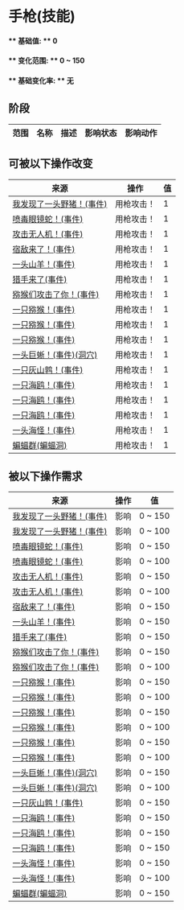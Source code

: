 # 手枪(技能)  
#### ** 基础值: ** 0   
#### ** 变化范围: ** 0 ~ 150  
#### ** 基础变化率: ** 无   
## 阶段  
范围  |  名称  |  描述  |  影响状态  |  影响动作  
----  |  ----  |  ----  |  ----  |  ----  
## 可被以下操作改变  
来源  |  操作  |  值  
----  |  ----  |  ----  
[我发现了一头野猪！(事件)](Event_BoarFight.md)  |  用枪攻击！  |  1  
[喷毒眼镜蛇！(事件)](Event_CobraFight.md)  |  用枪攻击！  |  1  
[攻击无人机！(事件)](Event_DroneFight.md)  |  用枪攻击！  |  1  
[宿敌来了！(事件)](Event_EnemyFight.md)  |  用枪攻击！  |  1  
[一头山羊！(事件)](Event_GoatFight.md)  |  用枪攻击！  |  1  
[猎手来了(事件)](Event_HunterFight.md)  |  用枪攻击！  |  1  
[猕猴们攻击了你！(事件)](Event_MacaqueDenFight.md)  |  用枪攻击！  |  1  
[一只猕猴！(事件)](Event_MacaqueFight.md)  |  用枪攻击！  |  1  
[一只猕猴！(事件)](Event_MacaqueFightRaid.md)  |  用枪攻击！  |  1  
[一只猕猴！(事件)](Event_MacaqueUndeadFight.md)  |  用枪攻击！  |  1  
[一头巨蜥！(事件)(洞穴)](Event_MonitorFight.md)  |  用枪攻击！  |  1  
[一只灰山鹑！(事件)](Event_PartridgeFight.md)  |  用枪攻击！  |  1  
[一只海鸥！(事件)](Event_SeagullFight.md)  |  用枪攻击！  |  1  
[一只海鸥！(事件)](Event_SeagullRaid.md)  |  用枪攻击！  |  1  
[一只海鸥！(事件)](Event_SeagullRaidCrop.md)  |  用枪攻击！  |  1  
[一头海怪！(事件)](Event_SeahoundFight.md)  |  用枪攻击！  |  1  
[蝙蝠群(蝙蝠洞)](BatColony.md)  |  用枪攻击！  |  1  
## 被以下操作需求  
来源  |  操作  |  值  
----  |  ----  |  ----  
[我发现了一头野猪！(事件)](Event_BoarFight.md)  |  影响  |  0 ~ 150  
[我发现了一头野猪！(事件)](Event_BoarFight.md)  |  影响  |  0 ~ 100  
[喷毒眼镜蛇！(事件)](Event_CobraFight.md)  |  影响  |  0 ~ 150  
[喷毒眼镜蛇！(事件)](Event_CobraFight.md)  |  影响  |  0 ~ 100  
[攻击无人机！(事件)](Event_DroneFight.md)  |  影响  |  0 ~ 150  
[攻击无人机！(事件)](Event_DroneFight.md)  |  影响  |  0 ~ 100  
[宿敌来了！(事件)](Event_EnemyFight.md)  |  影响  |  0 ~ 150  
[一头山羊！(事件)](Event_GoatFight.md)  |  影响  |  0 ~ 150  
[猎手来了(事件)](Event_HunterFight.md)  |  影响  |  0 ~ 150  
[猕猴们攻击了你！(事件)](Event_MacaqueDenFight.md)  |  影响  |  0 ~ 150  
[猕猴们攻击了你！(事件)](Event_MacaqueDenFight.md)  |  影响  |  0 ~ 100  
[一只猕猴！(事件)](Event_MacaqueFight.md)  |  影响  |  0 ~ 150  
[一只猕猴！(事件)](Event_MacaqueFight.md)  |  影响  |  0 ~ 100  
[一只猕猴！(事件)](Event_MacaqueFightRaid.md)  |  影响  |  0 ~ 150  
[一只猕猴！(事件)](Event_MacaqueFightRaid.md)  |  影响  |  0 ~ 100  
[一只猕猴！(事件)](Event_MacaqueUndeadFight.md)  |  影响  |  0 ~ 150  
[一只猕猴！(事件)](Event_MacaqueUndeadFight.md)  |  影响  |  0 ~ 100  
[一头巨蜥！(事件)(洞穴)](Event_MonitorFight.md)  |  影响  |  0 ~ 150  
[一头巨蜥！(事件)(洞穴)](Event_MonitorFight.md)  |  影响  |  0 ~ 100  
[一只灰山鹑！(事件)](Event_PartridgeFight.md)  |  影响  |  0 ~ 150  
[一只海鸥！(事件)](Event_SeagullFight.md)  |  影响  |  0 ~ 150  
[一只海鸥！(事件)](Event_SeagullRaid.md)  |  影响  |  0 ~ 150  
[一只海鸥！(事件)](Event_SeagullRaidCrop.md)  |  影响  |  0 ~ 150  
[一头海怪！(事件)](Event_SeahoundFight.md)  |  影响  |  0 ~ 150  
[一头海怪！(事件)](Event_SeahoundFight.md)  |  影响  |  0 ~ 100  
[蝙蝠群(蝙蝠洞)](BatColony.md)  |  影响  |  0 ~ 150  


<script>document.title="手枪(技能) - 卡牌生存百科 Card Survival Wiki";</script>
